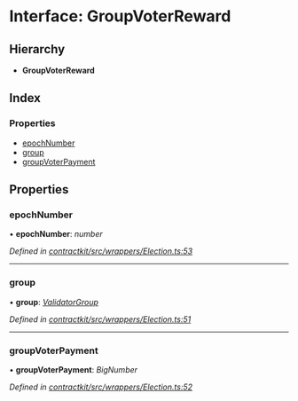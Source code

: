 # Interface: GroupVoterReward

## Hierarchy

* **GroupVoterReward**

## Index

### Properties

* [epochNumber](_contractkit_src_wrappers_election_.groupvoterreward.md#epochnumber)
* [group](_contractkit_src_wrappers_election_.groupvoterreward.md#group)
* [groupVoterPayment](_contractkit_src_wrappers_election_.groupvoterreward.md#groupvoterpayment)

## Properties

###  epochNumber

• **epochNumber**: *number*

*Defined in [contractkit/src/wrappers/Election.ts:53](https://github.com/celo-org/celo-monorepo/blob/master/packages/contractkit/src/wrappers/Election.ts#L53)*

___

###  group

• **group**: *[ValidatorGroup](_contractkit_src_wrappers_validators_.validatorgroup.md)*

*Defined in [contractkit/src/wrappers/Election.ts:51](https://github.com/celo-org/celo-monorepo/blob/master/packages/contractkit/src/wrappers/Election.ts#L51)*

___

###  groupVoterPayment

• **groupVoterPayment**: *BigNumber*

*Defined in [contractkit/src/wrappers/Election.ts:52](https://github.com/celo-org/celo-monorepo/blob/master/packages/contractkit/src/wrappers/Election.ts#L52)*
